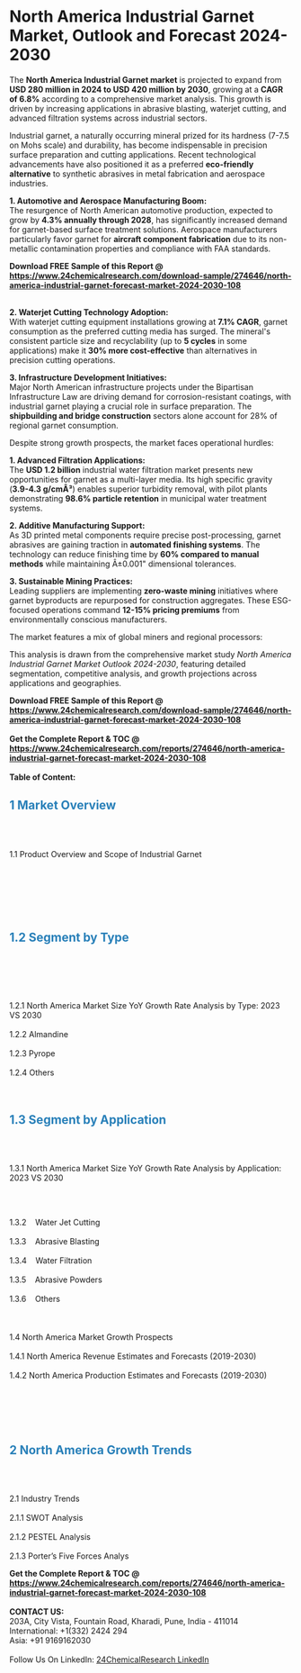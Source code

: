<h1>North America Industrial Garnet Market, Outlook and Forecast 2024-2030</h1><p>The <strong>North America Industrial Garnet market</strong> is projected to expand from <strong>USD 280 million in 2024 to USD 420 million by 2030</strong>, growing at a <strong>CAGR of 6.8%</strong> according to a comprehensive market analysis. This growth is driven by increasing applications in abrasive blasting, waterjet cutting, and advanced filtration systems across industrial sectors.</p><p>Industrial garnet, a naturally occurring mineral prized for its hardness (7-7.5 on Mohs scale) and durability, has become indispensable in precision surface preparation and cutting applications. Recent technological advancements have also positioned it as a preferred <strong>eco-friendly alternative</strong> to synthetic abrasives in metal fabrication and aerospace industries.</p><p><strong>1. Automotive and Aerospace Manufacturing Boom:</strong><br>
The resurgence of North American automotive production, expected to grow by <strong>4.3% annually through 2028</strong>, has significantly increased demand for garnet-based surface treatment solutions. Aerospace manufacturers particularly favor garnet for <strong>aircraft component fabrication</strong> due to its non-metallic contamination properties and compliance with FAA standards.</p><div><b>Download FREE Sample of this Report @ 
            <a href="https://www.24chemicalresearch.com/download-sample/274646/north-america-industrial-garnet-forecast-market-2024-2030-108">
            https://www.24chemicalresearch.com/download-sample/274646/north-america-industrial-garnet-forecast-market-2024-2030-108</a></b></div><br><p><strong>2. Waterjet Cutting Technology Adoption:</strong><br>
With waterjet cutting equipment installations growing at <strong>7.1% CAGR</strong>, garnet consumption as the preferred cutting media has surged. The mineral's consistent particle size and recyclability (up to <strong>5 cycles</strong> in some applications) make it <strong>30% more cost-effective</strong> than alternatives in precision cutting operations.</p><p><strong>3. Infrastructure Development Initiatives:</strong><br>
Major North American infrastructure projects under the Bipartisan Infrastructure Law are driving demand for corrosion-resistant coatings, with industrial garnet playing a crucial role in surface preparation. The <strong>shipbuilding and bridge construction</strong> sectors alone account for 28% of regional garnet consumption.</p><p>Despite strong growth prospects, the market faces operational hurdles:</p><p><strong>1. Advanced Filtration Applications:</strong><br>
The <strong>USD 1.2 billion</strong> industrial water filtration market presents new opportunities for garnet as a multi-layer media. Its high specific gravity (<strong>3.9-4.3 g/cmÂ³</strong>) enables superior turbidity removal, with pilot plants demonstrating <strong>98.6% particle retention</strong> in municipal water treatment systems.</p><p><strong>2. Additive Manufacturing Support:</strong><br>
As 3D printed metal components require precise post-processing, garnet abrasives are gaining traction in <strong>automated finishing systems</strong>. The technology can reduce finishing time by <strong>60% compared to manual methods</strong> while maintaining Â±0.001" dimensional tolerances.</p><p><strong>3. Sustainable Mining Practices:</strong><br>
Leading suppliers are implementing <strong>zero-waste mining</strong> initiatives where garnet byproducts are repurposed for construction aggregates. These ESG-focused operations command <strong>12-15% pricing premiums</strong> from environmentally conscious manufacturers.</p><p>The market features a mix of global miners and regional processors:</p><p>This analysis is drawn from the comprehensive market study <em>North America Industrial Garnet Market Outlook 2024-2030</em>, featuring detailed segmentation, competitive analysis, and growth projections across applications and geographies.</p><div><b>Download FREE Sample of this Report @ 
            <a href="https://www.24chemicalresearch.com/download-sample/274646/north-america-industrial-garnet-forecast-market-2024-2030-108">
            https://www.24chemicalresearch.com/download-sample/274646/north-america-industrial-garnet-forecast-market-2024-2030-108</a></b></div><br><div><b>Get the Complete Report & TOC @ 
            <a href="https://www.24chemicalresearch.com/reports/274646/north-america-industrial-garnet-forecast-market-2024-2030-108">
            https://www.24chemicalresearch.com/reports/274646/north-america-industrial-garnet-forecast-market-2024-2030-108</a></b></div><br>
            <b>Table of Content:</b><p><h2><strong><span style="color:#2980b9">1 Market Overview&nbsp;&nbsp;</span></strong> &nbsp;</h2><br />
<br />
<p>1.1 Product Overview and Scope of Industrial Garnet&nbsp;&nbsp;</p><br />
<br />
<h2>&nbsp;<br /><br />
<span style="color:#2980b9"><strong>1.2 Segment by Type&nbsp;&nbsp;</strong></span> &nbsp;</h2><br />
<br />
<p><br /><br />
1.2.1 North America Market Size YoY Growth Rate Analysis by Type: 2023 VS 2030&nbsp;&nbsp; &nbsp;<br /><br />
1.2.2 Almandine&nbsp;&nbsp; &nbsp;<br /><br />
1.2.3 Pyrope<br /><br />
1.2.4 Others<br /><br />
<br />
<h2><strong><span style="color:#2980b9">1.3 Segment by Application&nbsp;&nbsp; &nbsp;</span></strong></h2><br />
<br />
<p>1.3.1 North America Market Size YoY Growth Rate Analysis by Application: 2023 VS 2030&nbsp;&nbsp; &nbsp;</p><br />
<br />
<p>1.3.2&nbsp;&nbsp; &nbsp;Water Jet Cutting<br /><br />
1.3.3&nbsp;&nbsp; &nbsp;Abrasive Blasting<br /><br />
1.3.4&nbsp;&nbsp; &nbsp;Water Filtration<br /><br />
1.3.5&nbsp;&nbsp; &nbsp;Abrasive Powders<br /><br />
1.3.6&nbsp;&nbsp; &nbsp;Others<br /><br />
&nbsp;&nbsp; &nbsp;<br /><br />
1.4 North America Market Growth Prospects&nbsp;&nbsp; &nbsp;<br /><br />
1.4.1 North America Revenue Estimates and Forecasts (2019-2030)&nbsp;&nbsp; &nbsp;<br /><br />
1.4.2 North America Production Estimates and Forecasts (2019-2030)<br /><br />
&nbsp;&nbsp; &nbsp;</p><br />
<br />
<h2><strong><span style="color:#2980b9">2 North America Growth Trends&nbsp;</span></strong>&nbsp; &nbsp;</h2><br />
<br />
<p>2.1 Industry Trends&nbsp;&nbsp; &nbsp;<br /><br />
2.1.1 SWOT Analysis&nbsp;&nbsp; &nbsp;<br /><br />
2.1.2 PESTEL Analysis&nbsp;&nbsp; &nbsp;<br /><br />
2.1.3 Porter&rsquo;s Five Forces Analys</p><div><b>Get the Complete Report & TOC @ 
            <a href="https://www.24chemicalresearch.com/reports/274646/north-america-industrial-garnet-forecast-market-2024-2030-108">
            https://www.24chemicalresearch.com/reports/274646/north-america-industrial-garnet-forecast-market-2024-2030-108</a></b></div><br><b>CONTACT US:</b><br>
            203A, City Vista, Fountain Road, Kharadi, Pune, India - 411014<br>
            International: +1(332) 2424 294<br>
            Asia: +91 9169162030 <br><br>
            Follow Us On LinkedIn: <a href="https://www.linkedin.com/company/24chemicalresearch/">24ChemicalResearch LinkedIn</a>